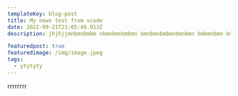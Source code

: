 ```yaml
---
templateKey: blog-post
title: My news test from vcode
date: 2022-09-21T21:05:49.913Z
description: jhjhjjmnbmnbmbm nbmnbmnbmbmn bmnbmnbmbmnbmnbmn bmbmnbmn bmnbmbmnbmnbmnbmbmnb

featuredpost: true
featuredimage: /img/image.jpeg
tags:
  - ytytyty
---
```


r﻿rrrrrrr
